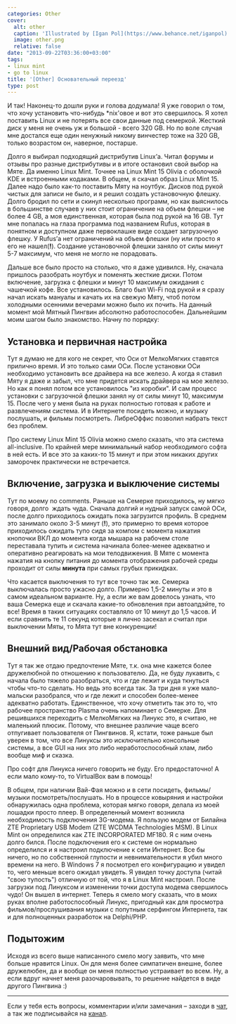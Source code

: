 ```yaml
---
categories: Other
cover:
  alt: other
  caption: 'Illustrated by [Igan Pol](https://www.behance.net/iganpol)'
  image: other.png
  relative: false
date: "2013-09-22T03:36:00+03:00"
tags:
- linux mint
- go to linux
title: '[Other] Основательный переезд'
type: post
---
```


И так! Наконец-то дошли руки и голова додумала! Я уже говорил о том, что хочу установить что-нибудь *nix'овое и вот это свершилось. Я хотел поставить Linux и не потерять все свои данные под семеркой. Жесткий диск у меня не очень уж и большой - всего 320 GB. Но по воле случая мне достался еще один ненужный никому винчестер тоже на 320 GB, только возрастом он, наверное, постарше.

Долго я выбирал подходящий дистрибутив Linux’а. Читал форумы и отзывы про разные дистрибутивы и в итоге остановил свой выбор на Мяте. Да именно Linux Mint. Точнее на Linux Mint 15 Olivia с оболочкой KDE и встроенными кодаками. В общем, я скачал образ Linux Mint 15. Далее надо было как-то поставить Мяту на ноутбук. Дисков под рукой чистых для записи не было, и я решил создать установочную флешку. Долго бродил по сети и скинул несколько программ, но как выяснилось в большинстве случаев у них стоит ограничение на объем флешки – не более 4 GB, а моя единственная, которая была под рукой на 16 GB. Тут мне попалась на глаза программа под названием Rufus, которая в понятном и доступном даже первоклашке виде создает загрузочную флешку. У Rufus’а нет ограничений на объем флешки (ну или просто я его не нашел(**!**). Создание установочной флешки заняло от силы минут 5-7 максимум, что меня не могло не порадовать.

Дальше все было просто на столько, что я даже удивился. Ну, сначала пришлось разобрать ноутбук и поменять жесткие диски. Потом включение, загрузка с флешки и минут 10 максимум ожидания с чашечкой кофе. Все установилось. Благо был Wi-Fi под рукой и я сразу начал искать мануалы и качать их на свежую Мяту, чтоб потом холодными осенними вечерами можно было их почить. На данный момент мой Мятный Пингвин абсолютно работоспособен. Дальнейшим моим шагом было знакомство. Начну по порядку:

## Установка и первичная настройка

Тут я думаю не для кого не секрет, что Оси от МелкоМягких ставятся прилично время. И это только сами ОСи. После установки ОСи необходимо установить все драйвера на все железо. А когда я ставил Мяту я даже и забыл, что мне придется искать драйвера на мое железо. Но как я понял потом все установилось "из коробки". И сам процесс установки с загрузочной флешки занял ну от силы минут 10, максимум 15. После чего у меня была на руках полностью готовая к работе и развлечениям система. И в Интернете посидеть можно, и музыку послушать, и фильмы посмотреть. ЛибреОффис позволил набрать текст без проблем.

Про систему Linux Mint 15 Olivia можно смело сказать, что эта система all-inclusive. По крайней мере минимальный набор необходимого софта в ней есть. И все это за каких-то 15 минут и при этом никаких других заморочек практически не встречается.

## Включение, загрузка и выключение системы

Тут по моему no comments. Раньше на Семерке приходилось, ну мягко говоря, долго  ждать чуда. Сначала долгий и нудный запуск самой ОСи, после долго приходилось ожидать пока загрузится профиль. В среднем это занимало около 3-5 минут (**!**), это примерно то время которое приходилось ожидать тупо сидя за компом с момента нажатия кнопочки ВКЛ до момента когда мышара на рабочем столе переставала тупить и система начинала более-менее адекватно и оперативно реагировать на мои телодвижения. В Мяте с момента нажатия на кнопку питания до момента отображения рабочей среды проходит от силы **минута** при самых грубых прикидках.

Что касается выключения то тут все точно так же. Семерка выключалась просто ужасно долго. Примерно 1,5-2 минуты и это в самом идеальном варианте. Ну, а если же вам довелось узнать, что ваша Семерка еще и скачала какие-то обновления при автоапдэйте, то все! Время в таких ситуациях составляло от 10 минут до 1,5 часов. И если сравнить те 11 секунд которые я лично засекал и считал при выключении Мяты, то Мята тут вне конкуренции!

## Внешний вид/Рабочая обстановка

Тут я так же отдаю предпочтение Мяте, т.к. она мне кажется более дружелюбной по отношению к пользователю. Да, не буду лукавить, с начала было тяжело разобраться, что и где лежит и куда ткнуться чтобы что-то сделать. Но ведь это всегда так. За три дня я уже мало-мальски разобрался, что и где лежит и способен более-менее адекватно работать. Единственное, что хочу отметить так это то, что рабочее пространство Plasma очень напоминает о Семерке. Для решившихся переходить с МелкоМягких на Линукс это, я считаю, не маленький плюсик. Потому, что внешнее различие чаще всего отпугивает пользователя от Пингвинов. Я, кстати, тоже раньше был уверен в том, что все Линуксы это исключительно консольные системы, а все GUI на них это либо неработоспособный хлам, либо вообще миф и сказка.

Про софт для Линукса ничего говорить не буду. Его предостаточно! А если мало кому-то, то VirtualBox вам в помощь!

В общем, при наличии Вай-Фая можно и в сети посидеть, фильмы/музыки посмотреть/послушать. Но в процессе ковыряния и настройки обнаружилась одна проблема, которая мягко говоря, делала из моей лошадки просто плеер. В определенный момент возникла необходимость подключения 3G-модема. Я пользую модем от Билайна ZTE Proprietary USB Modem (ZTE WCDMA Technologies MSM). В Linux Mint он определился как ZTE INCORPORATED MF180. Я с ним очень долго бился. После подключения его к системе он нормально определился и я настроил подключение к сети Интернет. Все бы ничего, но по собственной глупости и невнимательности я убил много времени на него. В Windows 7 я посмотрел его конфигурацию и увидел то, чего меньше всего ожидал увидеть. Я увидел точку доступа (читай "свою тупость") отличную от той, что я в Linux Mint настроил. После загрузки под Линуксом и изменении точки доступа модема свершилось чудо! Он вышел в интернет. Теперь я смело могу сказать, что в моих руках вполне работоспособный Линукс, пригодный как для просмотра фильмов/прослушивания музыки с попутным серфингом Интернета, так и для полноценных разработок на Delphi/PHP.

## Подытожим

Исходя из всего выше написанного смело могу заявить, что мне больше нравится Linux. Он для меня более симпатичен внешне, более дружелюбен, да и вообще он меня полностью устраивает во всем. Ну, а если вдруг начнет меня разочаровывать, то решение найдется в виде другого Пингвина :)

---
Если у тебя есть вопросы, комментарии и/или замечания – заходи в [чат](https://ttttt.me/jtprogru_chat), а так же подписывайся на [канал](https://ttttt.me/jtprogru_channel).

